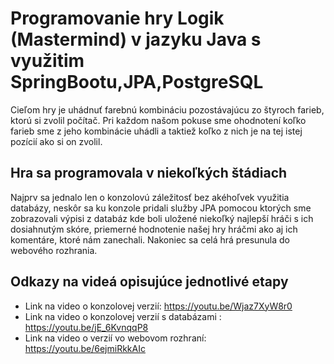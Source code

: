 <h1>Programovanie hry Logik (Mastermind) v jazyku Java s využitim SpringBootu,JPA,PostgreSQL</h1>
Cieľom hry je uhádnuť farebnú kombináciu pozostávajúcu zo štyroch farieb, ktorú si zvolil počítač. Pri každom našom pokuse sme ohodnotení koľko farieb sme z jeho kombinácie uhádli a taktiež koľko z nich je na tej istej pozícií ako si on zvolil. 

<h2>Hra sa programovala v niekoľkých štádiach</h2> 
Najprv sa jednalo len o konzolovú záležitosť bez akéhoľvek využitia databázy, neskôr sa ku konzole pridali služby JPA pomocou ktorých sme zobrazovali výpisi z databáz kde boli uložené niekoľký najlepší hráči s ich dosiahnutým skóre, priemerné hodnotenie našej hry hráčmi ako aj ich komentáre, ktoré nám zanechali. Nakoniec sa celá hrá presunula do webového rozhrania.

<h2>Odkazy na videá opisujúce jednotlivé etapy</h2>

  - Link na video o konzolovej verzií: https://youtu.be/Wjaz7XyW8r0
  - Link na video o konzolovej verzií s databázami : https://youtu.be/jE_6KvnqqP8
  - Link na video o verzií vo webovom rozhraní: https://youtu.be/6ejmiRkkAIc



